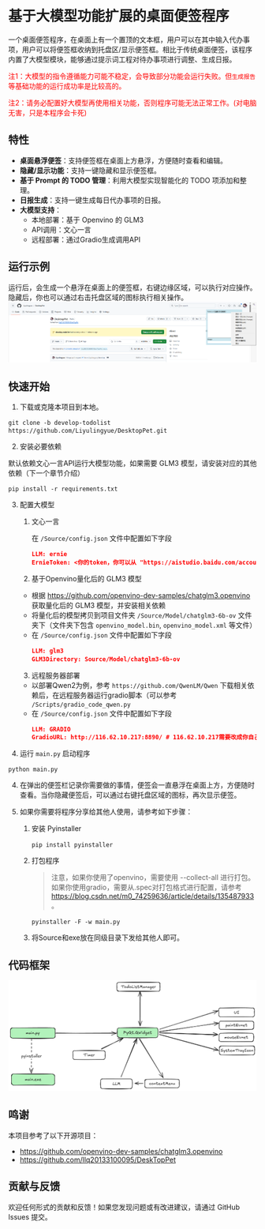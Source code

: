 # 基于大模型功能扩展的桌面便签程序  

一个桌面便签程序，在桌面上有一个置顶的文本框，用户可以在其中输入代办事项，用户可以将便签框收纳到托盘区/显示便签框。相比于传统桌面便签，该程序内置了大模型模块，能够通过提示词工程对待办事项进行调整、生成日报。

<span style="color: red;">注1：大模型的指令遵循能力可能不稳定，会导致部分功能会运行失败。但`生成报告`等基础功能的运行成功率是比较高的。</span>

<span style="color: red;">注2：请务必配置好大模型再使用相关功能，否则程序可能无法正常工作。(对电脑无害，只是本程序会卡死)</span>

## 特性  
  
- **桌面悬浮便签**：支持便签框在桌面上方悬浮，方便随时查看和编辑。  
- **隐藏/显示功能**：支持一键隐藏和显示便签框。  
- **基于 Prompt 的 TODO 管理**：利用大模型实现智能化的 TODO 项添加和整理。  
- **日报生成**：支持一键生成每日代办事项的日报。  
- **大模型支持**： 
   - 本地部署：基于 Openvino 的 GLM3
   - API调用：文心一言
   - 远程部署：通过Gradio生成调用API

## 运行示例 
运行后，会生成一个悬浮在桌面上的便签框，右键边缘区域，可以执行对应操作。隐藏后，你也可以通过右击托盘区域的图标执行相关操作。
![run_example.png](Docs/Images/run_example.png)

## 快速开始 

1. 下载或克隆本项目到本地。  
```commandline
git clone -b develop-todolist https://github.com/Liyulingyue/DesktopPet.git
```

2. 安装必要依赖

默认依赖文心一言API运行大模型功能，如果需要 GLM3 模型，请安装对应的其他依赖（下一个章节介绍）
```commandline
pip install -r requirements.txt
```

3. 配置大模型
   1. 文心一言

      在 `/Source/config.json` 文件中配置如下字段
        ```json
        LLM: ernie
        ErnieToken: <你的token，你可以从 "https://aistudio.baidu.com/account/accessToken" 获取此token>
        ```

   2. 基于Openvino量化后的 GLM3 模型
    - 根据 https://github.com/openvino-dev-samples/chatglm3.openvino 获取量化后的 GLM3 模型，并安装相关依赖
    - 将量化后的模型拷贝到项目文件夹 `/Source/Model/chatglm3-6b-ov` 文件夹下（文件夹下包含 `openvino_model.bin`, `openvino_model.xml` 等文件）
    - 在 `/Source/config.json` 文件中配置如下字段
        ```json
        LLM: glm3
        GLM3Directory: Source/Model/chatglm3-6b-ov
        ```
   3. 远程服务器部署
     - 以部署Qwen2为例，参考 `https://github.com/QwenLM/Qwen` 下载相关依赖后，在远程服务器运行gradio脚本（可以参考 `/Scripts/gradio_code_qwen.py`
     - 在 `/Source/config.json` 文件中配置如下字段
        ```json
        LLM: GRADIO
        GradioURL: http://116.62.10.217:8890/ # 116.62.10.217需要改成你自己的服务器IP，8890需要改成你自己的端口号
        ```

3. 运行 `main.py` 启动程序
```commandline
python main.py
```

4. 在弹出的便签栏记录你需要做的事情，便签会一直悬浮在桌面上方，方便随时查看。当你隐藏便签后，可以通过右键托盘区域的图标，再次显示便签。  

5. 如果你需要将程序分享给其他人使用，请参考如下步骤：
   1. 安装 Pyinstaller 
      
      `pip install pyinstaller`
   
   2. 打包程序 
       > 注意，如果你使用了openvino，需要使用 --collect-all 进行打包。如果你使用gradio，需要从.spec对打包格式进行配置，请参考 https://blog.csdn.net/m0_74259636/article/details/135487933 。

       `pyinstaller -F -w main.py` 
   
   3. 将Source和exe放在同级目录下发给其他人即可。

## 代码框架
![workflow.png](Docs/Images/workflow.png)

## 鸣谢
本项目参考了以下开源项目：
- https://github.com/openvino-dev-samples/chatglm3.openvino
- https://github.com/llq20133100095/DeskTopPet

## 贡献与反馈
欢迎任何形式的贡献和反馈！如果您发现问题或有改进建议，请通过 GitHub Issues 提交。
